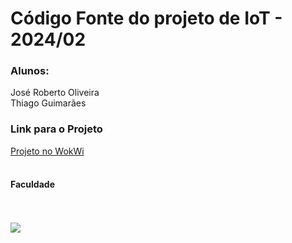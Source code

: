 # Código Fonte do projeto de IoT - 2024/02
<h3> Alunos: </h3>
<a href="https://www.linkedin.com/in/jose-roberto-oliveira-2002/" target="_blank" style="text-decoration:none"> José Roberto Oliveira </a> <br/>
<a href="https://www.linkedin.com/in/thiagoguimadev/" target="_blank" style="text-decoration:none"> Thiago Guimarães </a> <br/>

### Link para o Projeto
<a href="https://wokwi.com/projects/411973081260389377" target="_blank"> Projeto no WokWi </a> <br/> <br/>

#### Faculdade
<br/> <br/>
<img src="https://logodownload.org/wp-content/uploads/2018/07/universidade-anhanguera-logo.png" />
